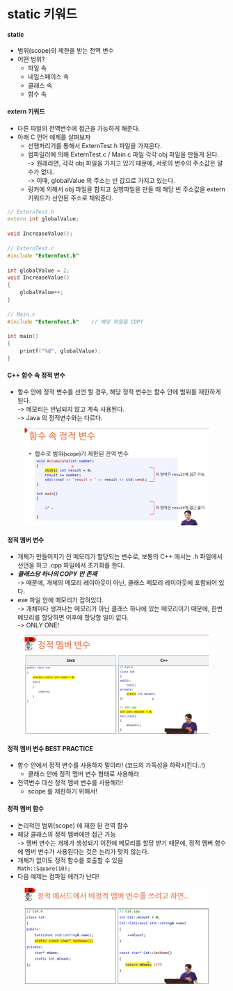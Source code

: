 # static 키워드

#### static&#x20;

* 범위(scope)의 제한을 받는 전역 변수&#x20;
* 어떤 범위?
  * 파일 속
  * 네임스페이스 속&#x20;
  * 클래스 속
  * 함수 속

#### extern 키워드

* 다른 파일의 전역변수에 접근을 가능하게 해준다.
* 아래 C 언어 예제를 살펴보자
  * 선행처리기를 통해서 ExternTest.h 파일을 가져온다.
  * 컴파일러에 의해 ExternTest.c / Main.c 파일 각각 obj 파일을 만들게 된다. \
    \-> 원래라면, 각각 obj 파일을 가지고 있기 때문에, 서로의 변수의 주소값은 알 수가 없다. \
    \-> 이때, globalValue 의 주소는 빈 값으로 가지고 있는다.
  * 링커에 의해서 obj 파일을  합치고 실행파일을 만들 때 해당 빈 주소값을 extern 키워드가 선언된 주소로 채워준다.

```cpp
// ExternTest.h
extern int globalValue;

void IncreaseValue();

// ExternTest.c
#include "ExternTest.h"

int globalValue = 2;
void IncreaseValue()
{
    globalValue++;
}

// Main.c
#include "ExternTest.h"    // 해당 파일을 COPY

int main()
{
    printf("%d", globalValue);
}
```

#### &#x20;C++ 함수 속 정적 변수

* 함수 안에 정적 변수를 선언 할 경우, 해당 정적 변수는 함수 안에 범위를 제한하게 된다.\
  \-> 메모리는  반납되지 않고 계속 사용된다.\
  \-> Java 의 정적변수와는 다르다.

<figure><img src="../../.gitbook/assets/image (18).png" alt=""><figcaption></figcaption></figure>

#### 정적 멤버 변수

* 개체가 만들어지기 전 메모리가 할당되는 변수로, 보통의 C++ 에서는 .h 파일에서 선언을 하고 .cpp 파일에서 초기화를 한다.
* _**클래스당 하나의 COPY 만 존재**_\
  \-> 때문에, 개체의 메모리 레이아웃이 아닌, 클래스 메모리 레이아웃에 포함되어 있다.
* exe 파일 안에 메모리가 잡혀있다. \
  \-> 개체마다 생겨나는 메모리가 아닌 클래스 하나에 있는 메모리이기 때문에, 한번 메모리를 할당하면 이후에 할당할 일이 없다.\
  \-> ONLY ONE!

<figure><img src="../../.gitbook/assets/image (19).png" alt=""><figcaption></figcaption></figure>

#### 정적 멤버 변수 BEST PRACTICE

* 함수 안에서 정적 변수를 사용하지 말아라! (코드의 가독성을 하락시킨다..!)
  * 클래스 안에 정적 멤버 변수 형태로 사용해라
* 전역변수 대신 정적 멤버 변수를 사용해라!&#x20;
  * scope 를 제한하기 위해서!

#### 정적 멤버 함수

* 논리적인 범위(scope) 에 제한 된 전역 함수
* 해당 클래스의 정적 멤버에만 접근 가능\
  \-> 멤버 변수는 개체가 생성되기 이전에 메모리를 할당 받기 때문에, 정적 멤버 함수에 멤버 변수가 사용된다는 것은 논리가 맞지 않는다.
* 개체가 없이도 정적 함수를 호출할 수 있음\
  `Math::Square(10);`
* 다음 예제는 컴파일 에러가 난다!

<figure><img src="../../.gitbook/assets/image (22).png" alt=""><figcaption></figcaption></figure>
